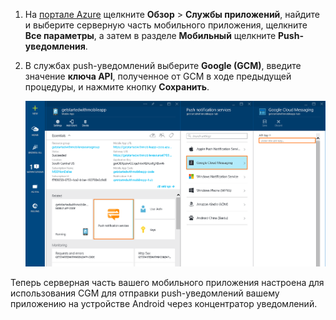 
1. На [портале Azure](https://azure.portal.com/) щелкните **Обзор** > **Службы приложений**, найдите и выберите серверную часть мобильного приложения, щелкните **Все параметры**, а затем в разделе **Мобильный** щелкните **Push-уведомления**.
2. В службах push-уведомлений выберите **Google (GCM)**, введите значение **ключа API**, полученное от GCM в ходе предыдущей процедуры, и нажмите кнопку **Сохранить**.
   
    ![Задание ключа GCM API на портале](./media/app-service-mobile-android-configure-push/mobile-push-api-key.png)

Теперь серверная часть вашего мобильного приложения настроена для использования CGM для отправки push-уведомлений вашему приложению на устройстве Android через концентратор уведомлений.

<!-- URLs. -->


<!-- images -->

<!---HONumber=AcomDC_1203_2015-->